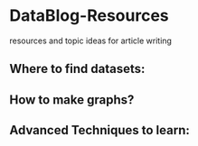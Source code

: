 # DataBlog-Resources
resources and topic ideas for article writing

## Where to find datasets:

## How to make graphs?

## Advanced Techniques to learn:

